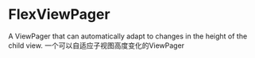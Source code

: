 # FlexViewPager

A ViewPager that can automatically adapt to changes in the height of the child view. 一个可以自适应子视图高度变化的ViewPager

